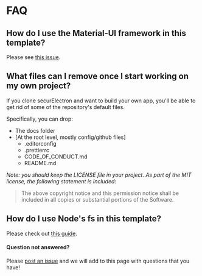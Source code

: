 # FAQ

## How do I use the Material-UI framework in this template?
Please see [this issue](https://github.com/sbalci/securElectron/issues/14).

## What files can I remove once I start working on my own project?
If you clone securElectron and want to build your own app, you'll be able to get rid of some of the repository's default files.

Specifically, you can drop:
* The docs folder
* [At the root level, mostly config/github files]
    * .editorconfig
    * .prettierrc
    * CODE_OF_CONDUCT.md
    * README.md

_Note: you should keep the LICENSE file in your project. As part of the MIT license, the following statement is included:_
> The above copyright notice and this permission notice shall be included in all
copies or substantial portions of the Software.

## How do I use Node's fs in this template?
Please check out [this guide](https://github.com/sbalci/securElectron/blob/master/docs/newtoelectron.md).

#### Question not answered?
Please [post an issue](https://github.com/sbalci/securElectron/issues/new) and we will add to this page with questions that you have!